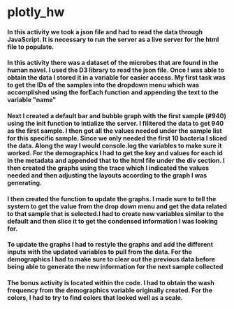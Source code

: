 # plotly_hw

#### In this activity we took a json file and had to read the data through JavaScript. It is necessary to run the server as a live server for the html file to populate. 

#### In this activity there was a dataset of the microbes that are found in the human navel. I used the D3 library to read the json file. Once I was able to obtain the data I stored it in a variable for easier access. My first task was to get the IDs of the samples into the dropdown menu which was accomplished using the forEach function and appending the text to the variable "name"

#### Next I created a default bar and bubble graph with the first sample (#940) using the init function to intialize the server. I filitered the data to get 940 as the first sample. I then got all the values needed under the sample list for this specific sample. Since we only needed the first 10 bacteria I sliced the data. Along the way I would console.log the variables to make sure it worked. For the demographics I had to get the key and values for each id in the metadata and appended that to the html file under the div section. I then created the graphs using the trace which I indicated the values needed and then adjusting the layouts according to the graph I was generating.

#### I then created the function to update the graphs. I made sure to tell the system to get the value from the drop down menu and get the data related to that sample that is selected.I had to create new variables similar to the default and then slice it to get the condensed information I was looking for.

#### To update the graphs I had to restyle the graphs and add the different inputs with the updated variables to pull from the data. For the demographics I had to make sure to clear out the previous data before being able to generate the new information for the next sample collected

#### The bonus activity is located within the code. I had to obtain the wash frequency from the demographics variable originally created. For the colors, I had to try to find colors that looked well as a scale. 
